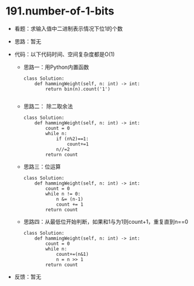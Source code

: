 # 191.number-of-1-bits

- 看题：求输入值中二进制表示情况下位1的个数

- 思路：暂无

- 代码：以下代码时间、空间复杂度都是O(1)

  - 思路一：用Python内置函数

    ```
    class Solution:
        def hammingWeight(self, n: int) -> int:
            return bin(n).count('1')
            
    ```

  - 思路二：  除二取余法

    ```
    class Solution:
        def hammingWeight(self, n: int) -> int:
            count = 0
            while n:
                if (n%2)==1:
                    count+=1
                n//=2
            return count
    ```

  - 思路三：位运算

    ```
    class Solution:
        def hammingWeight(self, n: int) -> int:
            count = 0
            while n != 0:
                n &= (n-1)
                count += 1
            return count
    ```

  - 思路四：从最低位开始判断，如果和1与为1则count+1，重复直到n==0

    ```
    class Solution:
        def hammingWeight(self, n: int) -> int:
            count = 0
            while n:
                count+=(n&1)
                n = n >> 1
            return count
    
    ```

- 反馈：暂无

